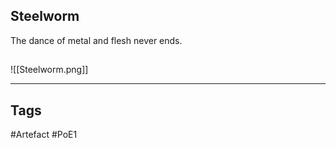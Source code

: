 ## Steelworm
The dance of metal and flesh never ends.
##
![[Steelworm.png]]

---
## Tags
#Artefact
#PoE1